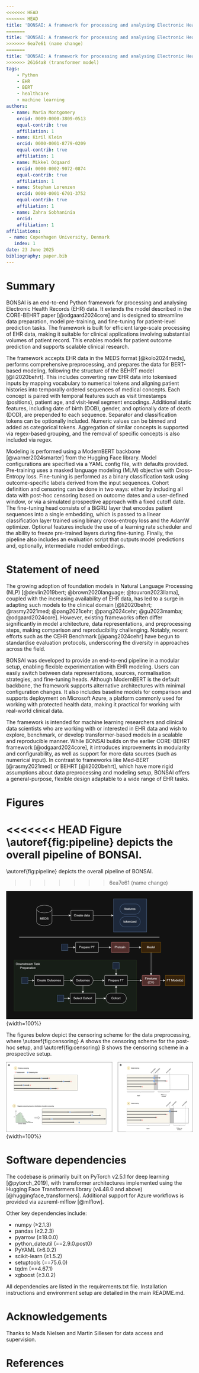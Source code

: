 ```yaml
---
<<<<<<< HEAD
<<<<<<< HEAD
title: 'BONSAI: A framework for processing and analysing Electronic Health Records (EHR) data using transformer-based models'
=======
title: 'BONSAI: A framework for processing and analysing Electronic Health Records (EHR) data using BERT-based models'
>>>>>>> 6ea7e61 (name change)
=======
title: 'BONSAI: A framework for processing and analysing Electronic Health Records (EHR) data using transformer-based models'
>>>>>>> 26164a8 (transformer model)
tags:
    - Python
    - EHR
    - BERT
    - healthcare
    - machine learning
authors:
  - name: Maria Montgomery
    orcid: 0009-0000-3809-0513
    equal-contrib: true
    affiliation: 1 
  - name: Kiril Klein
    orcid: 0000-0001-8779-0209
    equal-contrib: true
    affiliation: 1 
  - name: Mikkel Odgaard
    orcid: 0000-0002-9072-0874
    equal-contrib: true
    affiliation: 1 
  - name: Stephan Lorenzen
    orcid: 0000-0001-6701-3752
    equal-contrib: true
    affiliation: 1 
  - name: Zahra Sobhaninia
    orcid: 
    affiliation: 1 
affiliations:
 - name: Copenhagen University, Denmark
   index: 1
date: 23 June 2025
bibliography: paper.bib
---
```


# Summary 
BONSAI is an end-to-end Python framework for processing and analysing Electronic Health Records (EHR) data. It extends the model described in the CORE-BEHRT paper [@odgaard2024core] and is designed to streamline data preparation, model pre-training, and fine-tuning for patient-level prediction tasks. The framework is built for efficient large-scale processing of EHR data, making it suitable for clinical applications involving substantial volumes of patient record. This enables models for patient outcome prediction and supports scalable clinical research.

The framework accepts EHR data in the MEDS format [@kolo2024meds], performs comprehensive preprocessing, and prepares the data for BERT-based modeling, following the structure of the BEHRT model [@li2020behrt]. This includes converting raw EHR data into tokenised inputs by mapping vocabulary to numerical tokens and aligning patient histories into temporally ordered sequences of medical concepts. Each concept is paired with temporal features such as visit timestamps (positions), patient age, and visit-level segment encodings. Additional static features, including date of birth (DOB), gender, and optionally date of death (DOD), are prepended to each sequence. Separator and classification tokens can be optionally included. Numeric values can be binned and added as categorical tokens. Aggregation of similar concepts is supported via regex-based grouping, and the removal of specific concepts is also included via regex.

Modeling is performed using a ModernBERT backbone [@warner2024smarter] from the Hugging Face library.  Model configurations are specified via a YAML config file, with defaults provided. Pre-training uses a masked language modeling (MLM) objective with Cross-Entropy loss. Fine-tuning is performed as a binary classification task using outcome-specific labels derived from the input sequences. Cohort definition and censoring can be done in two ways: either by including all data with post-hoc censoring based on outcome dates and a user-defined window, or via a simulated prospective approach with a fixed cutoff date. The fine-tuning head consists of a BiGRU layer that encodes patient sequences into a single embedding, which is passed to a linear classification layer trained using binary cross-entropy loss and the AdamW optimizer. Optional features include the use of a learning rate scheduler and the ability to freeze pre-trained layers during fine-tuning. Finally, the pipeline also includes an evaluation script that outputs model predictions and, optionally, intermediate model embeddings.

# Statement of need
The growing adoption of foundation models in Natural Language Processing (NLP) [@devlin2019bert; @brown2020language; @touvron2023llama], coupled with the increasing availability of EHR data, has led to a surge in adapting such models to the clinical domain [@li2020behrt; @rasmy2021med; @pang2021cehr; @pang2024cehr; @gu2023mamba; @odgaard2024core]. However, existing frameworks often differ significantly in model architecture, data representations, and preprocessing steps, making comparison and reproducibility challenging. Notably, recent efforts such as the CEHR Benchmark [@pang2024cehr] have begun to standardise evaluation protocols, underscoring the diversity in approaches across the field.

BONSAI was developed to provide an end-to-end pipeline in a modular setup, enabling flexible experimentation with EHR modeling. Users can easily switch between data representations, sources, normalisation strategies, and fine-tuning heads. Although ModernBERT is the default backbone, the framework supports alternative architectures with minimal configuration changes. It also includes baseline models for comparison and supports deployment on Microsoft Azure, a platform commonly used for working with protected health data, making it practical for working with real-world clinical data.

The framework is intended for machine learning researchers and clinical data scientists who are working with or interested in EHR data and wish to explore, benchmark, or develop transformer-based models in a scalable and reproducible manner. While BONSAI builds on the earlier CORE-BEHRT framework [@odgaard2024core], it introduces improvements in modularity and configurability, as well as support for more data sources (such as numerical input). In contrast to frameworks like Med-BERT [@rasmy2021med] or BEHRT [@li2020behrt], which have more rigid assumptions about data preprocessing and modeling setup, BONSAI offers a general-purpose, flexible design adaptable to a wide range of EHR tasks. 

# Figures
<<<<<<< HEAD
Figure \autoref{fig:pipeline} depicts the overall pipeline of BONSAI. 
=======
\autoref{fig:pipeline} depicts the overall pipeline of BONSAI. 
>>>>>>> 6ea7e61 (name change)

![The BONSAI pipeline.\label{fig:pipeline}](../docs/COREBEHRT_overview_dark.jpg){width=100%}

The figures below depict the censoring scheme for the data preprocessing, where \autoref{fig:censoring} A shows the censoring scheme for the post-hoc setup, and \autoref{fig:censoring} B shows the censoring scheme in a prospective setup.

![Censoring in the post-hoc setup (A) and simulated prospective setup (B).\label{fig:censoring}](../docs/BONSAI_censoring.png){width=100%}

# Software dependencies
The codebase is primarily built on PyTorch v2.5.1 for deep learning [@pytorch_2019], with transformer architectures implemented using the Hugging Face Transformers library (v4.48.0 and above) [@huggingface_transformers]. Additional support for Azure workflows is provided via azureml-mlflow [@mlflow].

Other key dependencies include:

- numpy (≥2.1.3)
- pandas (≥2.2.3)
- pyarrow (≥18.0.0)
- python_dateutil (==2.9.0.post0)
- PyYAML (≥6.0.2)
- scikit-learn (≥1.5.2)
- setuptools (==75.6.0)
- tqdm (==4.67.1)
- xgboost (≥3.0.2)

All dependencies are listed in the requirements.txt file. Installation instructions and environment setup are detailed in the main README.md.

# Acknowledgements
Thanks to Mads Nielsen and Martin Sillesen for data access and supervision. 

# References
